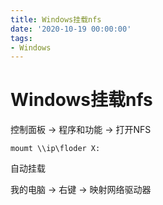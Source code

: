 ```yaml
---
title: Windows挂载nfs
date: '2020-10-19 00:00:00'
tags:
- Windows
---
```

# Windows挂载nfs

控制面板 -> 程序和功能 -> 打开NFS

`moumt \\ip\floder X:`

自动挂载

我的电脑 -> 右键 -> 映射网络驱动器

